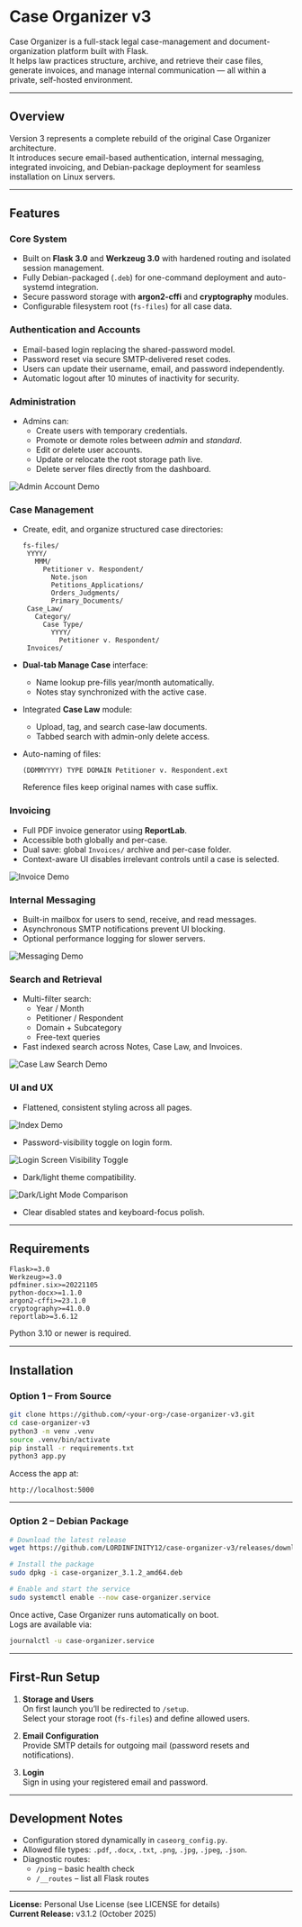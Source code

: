 # Case Organizer v3

Case Organizer is a full-stack legal case-management and document-organization platform built with Flask.  
It helps law practices structure, archive, and retrieve their case files, generate invoices, and manage internal communication — all within a private, self-hosted environment.

---

## Overview

Version 3 represents a complete rebuild of the original Case Organizer architecture.  
It introduces secure email-based authentication, internal messaging, integrated invoicing, and Debian-package deployment for seamless installation on Linux servers.

---

## Features

### Core System
- Built on **Flask 3.0** and **Werkzeug 3.0** with hardened routing and isolated session management.
- Fully Debian-packaged (`.deb`) for one-command deployment and auto-systemd integration.
- Secure password storage with **argon2-cffi** and **cryptography** modules.
- Configurable filesystem root (`fs-files`) for all case data.

### Authentication and Accounts
- Email-based login replacing the shared-password model.  
- Password reset via secure SMTP-delivered reset codes.  
- Users can update their username, email, and password independently.  
- Automatic logout after 10 minutes of inactivity for security.

### Administration
- Admins can:
  - Create users with temporary credentials.  
  - Promote or demote roles between *admin* and *standard*.  
  - Edit or delete user accounts.  
  - Update or relocate the root storage path live.  
  - Delete server files directly from the dashboard.

![Admin Account Demo](https://raw.githubusercontent.com/LORDINFINITY12/Case-Organizer_V3/main/static/img/Admin-Account-Demo.png)

### Case Management
- Create, edit, and organize structured case directories:

   ```none
  fs-files/
    YYYY/
      MMM/
        Petitioner v. Respondent/
          Note.json
          Petitions_Applications/
          Orders_Judgments/
          Primary_Documents/
    Case_Law/
      Category/
        Case Type/
          YYYY/
            Petitioner v. Respondent/
    Invoices/
  ```
- **Dual-tab Manage Case** interface:
  - Name lookup pre-fills year/month automatically.
  - Notes stay synchronized with the active case.
- Integrated **Case Law** module:
  - Upload, tag, and search case-law documents.
  - Tabbed search with admin-only delete access.
- Auto-naming of files:
  ```none
  (DDMMYYYY) TYPE DOMAIN Petitioner v. Respondent.ext
  ```
  Reference files keep original names with case suffix.

### Invoicing
- Full PDF invoice generator using **ReportLab**.  
- Accessible both globally and per-case.  
- Dual save: global `Invoices/` archive and per-case folder.  
- Context-aware UI disables irrelevant controls until a case is selected.

![Invoice Demo](https://raw.githubusercontent.com/LORDINFINITY12/Case-Organizer_V3/main/static/img/Invoice-Demo.png)

### Internal Messaging
- Built-in mailbox for users to send, receive, and read messages.  
- Asynchronous SMTP notifications prevent UI blocking.  
- Optional performance logging for slower servers.

![Messaging Demo](https://raw.githubusercontent.com/LORDINFINITY12/Case-Organizer_V3/main/static/img/Messagin-Demo.png)

### Search and Retrieval
- Multi-filter search:
  - Year / Month  
  - Petitioner / Respondent  
  - Domain + Subcategory  
  - Free-text queries  
- Fast indexed search across Notes, Case Law, and Invoices.

![Case Law Search Demo](https://raw.githubusercontent.com/LORDINFINITY12/Case-Organizer_V3/main/static/img/Case-Law-Search-Demo.png)

### UI and UX
- Flattened, consistent styling across all pages.

![Index Demo](https://raw.githubusercontent.com/LORDINFINITY12/Case-Organizer_V3/main/static/img/Index-Demo.png)

- Password-visibility toggle on login form.

![Login Screen Visibility Toggle](https://raw.githubusercontent.com/LORDINFINITY12/Case-Organizer_V3/main/static/img/Login-Screen-Visibility-Toggle.png)
  
- Dark/light theme compatibility.
  
![Dark/Light Mode Comparison](https://raw.githubusercontent.com/LORDINFINITY12/Case-Organizer_V3/main/static/img/Dark-Light-Comparison.png)

- Clear disabled states and keyboard-focus polish.

---

## Requirements

```text
Flask>=3.0
Werkzeug>=3.0
pdfminer.six>=20221105
python-docx>=1.1.0
argon2-cffi>=23.1.0
cryptography>=41.0.0
reportlab>=3.6.12
```

Python 3.10 or newer is required.

---

## Installation

### Option 1 – From Source

```bash
git clone https://github.com/<your-org>/case-organizer-v3.git
cd case-organizer-v3
python3 -m venv .venv
source .venv/bin/activate
pip install -r requirements.txt
python3 app.py
```

Access the app at:

```none
http://localhost:5000
```

---

### Option 2 – Debian Package

```bash
# Download the latest release
wget https://github.com/LORDINFINITY12/case-organizer-v3/releases/download/v3.1.2/case-organizer_3.1.2_amd64.deb

# Install the package
sudo dpkg -i case-organizer_3.1.2_amd64.deb

# Enable and start the service
sudo systemctl enable --now case-organizer.service
```

Once active, Case Organizer runs automatically on boot.  
Logs are available via:

```bash
journalctl -u case-organizer.service
```

---

## First-Run Setup

1. **Storage and Users**  
   On first launch you’ll be redirected to `/setup`.  
   Select your storage root (`fs-files`) and define allowed users.

2. **Email Configuration**  
   Provide SMTP details for outgoing mail (password resets and notifications).

3. **Login**  
   Sign in using your registered email and password.

---

## Development Notes

- Configuration stored dynamically in `caseorg_config.py`.  
- Allowed file types: `.pdf`, `.docx`, `.txt`, `.png`, `.jpg`, `.jpeg`, `.json`.  
- Diagnostic routes:  
  - `/ping` – basic health check  
  - `/__routes` – list all Flask routes

---

**License:** Personal Use License (see LICENSE for details)  
**Current Release:** v3.1.2 (October 2025)
